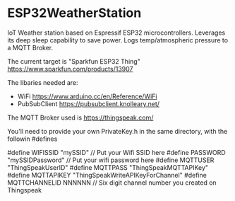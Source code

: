 # ESP32WeatherStation
IoT Weather station based on Espressif ESP32 microcontrollers. Leverages its deep sleep capability to save power. Logs temp/atmospheric pressure to a MQTT Broker. 

The current target is "Sparkfun ESP32 Thing" https://www.sparkfun.com/products/13907

The libaries needed are: 
- WiFi https://www.arduino.cc/en/Reference/WiFi 
- PubSubClient https://pubsubclient.knolleary.net/

The MQTT Broker used is https://thingspeak.com/

You'll need to provide your own PrivateKey.h in the same directory, with the followin #defines

#define WIFISSID "mySSID"                           // Put your Wifi SSID here
#define PASSWORD "mySSIDPassword"                   // Put your wifi password here
#define MQTTUSER "ThingSpeakUserID"
#define MQTTPASS "ThingSpeakMQTTAPIKey"
#define MQTTAPIKEY "ThingSpeakWriteAPIKeyForChannel"
#define MQTTCHANNELID NNNNNN                        // Six digit channel number you created on Thingspeak


